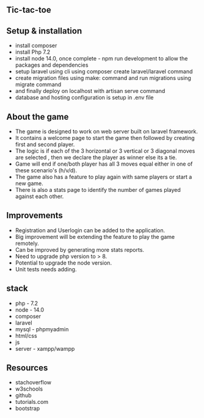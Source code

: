 ## Tic-tac-toe

## Setup & installation

- install composer
- install Php 7.2
- install node 14.0, once complete - npm run development to allow the packages and dependencies 
- setup laravel using cli using composer create laravel/laravel command
- create migration files using make: command and run migrations using migrate command
- and finally deploy on localhost with artisan serve command
- database and hosting configuration is setup in .env file

## About the game

- The game is designed to work on web server built on laravel framework. 
- It contains a welcome page to start the game then followed by creating first and second player. 
- The logic is if each of the 3 horizontal or 3 vertical or 3 diagonal moves are selected , then we declare the player as winner else its a tie.
- Game will end if one/both player has all 3 moves equal either in one of these scenario's (h/v/d).
- The game also has a feature to play again with same players or start a new game.
- There is also a stats page to identify the number of games played against each other.

## Improvements

- Registration and Userlogin can be added to the application.
- Big improvement will be extending the feature to play the game remotely.
- Can be improved by generating more stats reports.
- Need to upgrade php version to > 8.
- Potential to upgrade the node version.
- Unit tests needs adding. 

## stack

- php - 7.2
- node - 14.0
- composer
- laravel
- mysql - phpmyadmin
- html/css
- js
- server - xampp/wampp

## Resources 

- stachoverflow
- w3schools
- github
- tutorials.com
- bootstrap 
